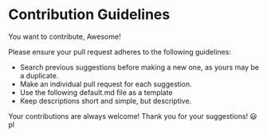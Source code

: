 # Contribution Guidelines

You want to contribute, Awesome!

Please ensure your pull request adheres to the following guidelines:

- Search previous suggestions before making a new one, as yours may be a duplicate.
- Make an individual pull request for each suggestion.
- Use the following default.md file as a template
- Keep descriptions short and simple, but descriptive.

Your contributions are always welcome!  Thank you for your suggestions! :smiley:pl
